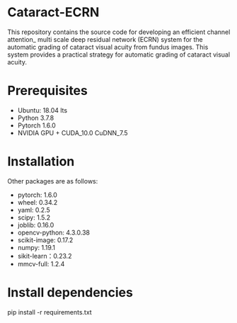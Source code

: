 # Cataract-ECRN
This repository contains the source code for developing an efficient channel attention_ multi scale deep residual network (ECRN) system for the automatic grading of cataract visual acuity from fundus images.
This system provides a practical strategy for automatic grading of cataract visual acuity.
# Prerequisites
  * Ubuntu: 18.04 lts  
  * Python 3.7.8  
  * Pytorch 1.6.0  
  * NVIDIA GPU + CUDA_10.0 CuDNN_7.5
# Installation
Other packages are as follows:
* pytorch: 1.6.0
* wheel: 0.34.2
* yaml: 0.2.5
* scipy: 1.5.2
* joblib: 0.16.0
* opencv-python: 4.3.0.38
* scikit-image: 0.17.2
* numpy: 1.19.1
* sikit-learn：0.23.2
* mmcv-full: 1.2.4
# Install dependencies
pip install -r requirements.txt
